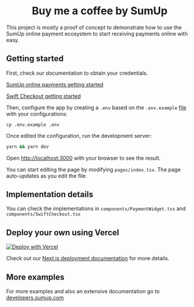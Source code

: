 <div align="center">

# Buy me a coffee by SumUp

</div>

This project is mostly a proof of concept to demonstrate how to use the SumUp online payment
ecosystem to start receiving payments online with easy.

## Getting started

First, check our documentation to obtain your credentials.

[SumUp online payments getting started](https://developer.sumup.com/docs/online-payments/introduction/getting-started/)

[Swift Checkout getting started](https://js.sumup.com/showroom)

Then, configure the app by creating a `.env` based on the `.env.example` [file](https://github.com/cristianoliveira/nextjs-sumup-payments-starter/blob/main/.env.example) with your configurations:

```
cp .env.example .env
```

Once edited the configuration, run the development server:

```bash
yarn && yarn dev
```

Open [http://localhost:3000](http://localhost:3000) with your browser to see the result.

You can start editing the page by modifying `pages/index.tsx`. The page auto-updates as you edit the file.

## Implementation details

You can check the implementations in `components/PaymentWidget.tsx` and `components/SwiftCheckout.tsx`

## Deploy your own using Vercel

[![Deploy with Vercel](https://vercel.com/button)](https://vercel.com/new/clone?repository-url=https%3A%2F%2Fgithub.com%2Fcristianoliveira%2Fnextjs-sumup-payments-starter&env=FIXED_AMOUNT_DONATION,FIXED_AMOUNT_CURRENCY,SUMUP_API_CLIENT_ID,SUMUP_API_CLIENT_SECRET,SUMUP_MERCHANT_CODE,SUMUP_MERCHANT_EMAIL&project-name=buymeacoffee-sumup)

Check out our [Next.js deployment documentation](https://nextjs.org/docs/deployment) for more details.

## More examples

For more examples and also an extensive documentation go to [developers.sumup.com](https://developer.sumup.com/)
